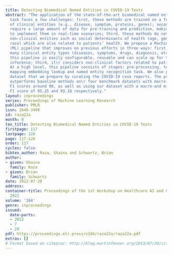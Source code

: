 ```yaml
---
title: Detecting Biomedical Named Entities in COVID-19 Texts
abstract: "The application of the state-of-the-art biomedical named entity recognition
  task faces a few challenges: first, these methods are trained on a fewer number
  of clinical entities (e.g., disease, symptom, proteins, genes); second, these methods
  require a large amount of data for pre-training and prediction, making it difficult
  to implement them in real-time scenarios; third, these methods do not consider the
  non-clinical entities such as social determinants of health (age, gender, employment,
  race) which are also related to patients’ health. We propose a Machine Learning
  (ML) pipeline that improves on previous efforts in three ways: first, it recognizes
  many clinical entity types (diseases, symptoms, drugs, diagnosis, etc.), second,
  this pipeline is easily configurable, reusable and can scale up for training and
  inference; third, it\r considers non-clinical factors related to patient’s health.
  At a high level, this pipeline consists of stages: pre-processing, tokenization,
  mapping embedding lookup and named entity recognition task. We also present a new
  dataset that we prepare by curating the COVID-19 case reports. The proposed approach
  outperforms baseline methods on\r four benchmark datasets with macro-and microaverage
  F1 scores around 90, as well as using our dataset with a macro-and micro-average
  F1 score of 95.25 and 93.18 respectively."
layout: inproceedings
series: Proceedings of Machine Learning Research
publisher: PMLR
issn: 2640-3498
id: raza22a
month: 0
tex_title: Detecting Biomedical Named Entities in COVID-19 Texts
firstpage: 117
lastpage: 126
page: 117-126
order: 117
cycles: false
bibtex_author: Raza, Shaina and Schwartz, Brian
author:
- given: Shaina
  family: Raza
- given: Brian
  family: Schwartz
date: 2022-07-20
address:
container-title: Proceedings of the 1st Workshop on Healthcare AI and COVID-19, ICML
  2022
volume: '184'
genre: inproceedings
issued:
  date-parts:
  - 2022
  - 7
  - 20
pdf: https://proceedings.mlr.press/v184/raza22a/raza22a.pdf
extras: []
# Format based on citeproc: http://blog.martinfenner.org/2013/07/30/citeproc-yaml-for-bibliographies/
---
```

